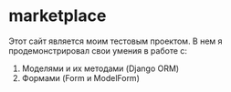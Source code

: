 # marketplace

Этот сайт является моим тестовым проектом. В нем я продемонстрировал свои умения в работе с:

1) Моделями и их методами (Django ORM)
2) Формами (Form и ModelForm)
